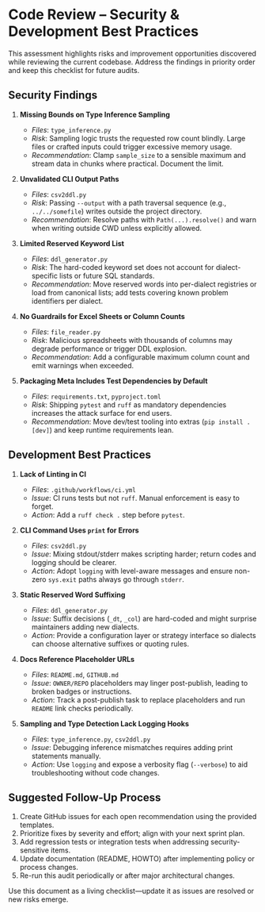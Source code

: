 # Code Review – Security & Development Best Practices

This assessment highlights risks and improvement opportunities discovered while reviewing the current codebase. Address the findings in priority order and keep this checklist for future audits.

## Security Findings

1. **Missing Bounds on Type Inference Sampling**  
   - *Files*: `type_inference.py`  
   - *Risk*: Sampling logic trusts the requested row count blindly. Large files or crafted inputs could trigger excessive memory usage.  
   - *Recommendation*: Clamp `sample_size` to a sensible maximum and stream data in chunks where practical. Document the limit.

2. **Unvalidated CLI Output Paths**  
   - *Files*: `csv2ddl.py`  
   - *Risk*: Passing `--output` with a path traversal sequence (e.g., `../../somefile`) writes outside the project directory.  
   - *Recommendation*: Resolve paths with `Path(...).resolve()` and warn when writing outside CWD unless explicitly allowed.

3. **Limited Reserved Keyword List**  
   - *Files*: `ddl_generator.py`  
   - *Risk*: The hard-coded keyword set does not account for dialect-specific lists or future SQL standards.  
   - *Recommendation*: Move reserved words into per-dialect registries or load from canonical lists; add tests covering known problem identifiers per dialect.

4. **No Guardrails for Excel Sheets or Column Counts**  
   - *Files*: `file_reader.py`  
   - *Risk*: Malicious spreadsheets with thousands of columns may degrade performance or trigger DDL explosion.  
   - *Recommendation*: Add a configurable maximum column count and emit warnings when exceeded.

5. **Packaging Meta Includes Test Dependencies by Default**  
   - *Files*: `requirements.txt`, `pyproject.toml`  
   - *Risk*: Shipping `pytest` and `ruff` as mandatory dependencies increases the attack surface for end users.  
   - *Recommendation*: Move dev/test tooling into extras (`pip install .[dev]`) and keep runtime requirements lean.

## Development Best Practices

1. **Lack of Linting in CI**  
   - *Files*: `.github/workflows/ci.yml`  
   - *Issue*: CI runs tests but not `ruff`. Manual enforcement is easy to forget.  
   - *Action*: Add a `ruff check .` step before `pytest`.

2. **CLI Command Uses `print` for Errors**  
   - *Files*: `csv2ddl.py`  
   - *Issue*: Mixing stdout/stderr makes scripting harder; return codes and logging should be clearer.  
   - *Action*: Adopt `logging` with level-aware messages and ensure non-zero `sys.exit` paths always go through `stderr`.

3. **Static Reserved Word Suffixing**  
   - *Files*: `ddl_generator.py`  
   - *Issue*: Suffix decisions (`_dt`, `_col`) are hard-coded and might surprise maintainers adding new dialects.  
   - *Action*: Provide a configuration layer or strategy interface so dialects can choose alternative suffixes or quoting rules.

4. **Docs Reference Placeholder URLs**  
   - *Files*: `README.md`, `GITHUB.md`  
   - *Issue*: `OWNER/REPO` placeholders may linger post-publish, leading to broken badges or instructions.  
   - *Action*: Track a post-publish task to replace placeholders and run `README` link checks periodically.

5. **Sampling and Type Detection Lack Logging Hooks**  
   - *Files*: `type_inference.py`, `csv2ddl.py`  
   - *Issue*: Debugging inference mismatches requires adding print statements manually.  
   - *Action*: Use `logging` and expose a verbosity flag (`--verbose`) to aid troubleshooting without code changes.

## Suggested Follow-Up Process

1. Create GitHub issues for each open recommendation using the provided templates.
2. Prioritize fixes by severity and effort; align with your next sprint plan.
3. Add regression tests or integration tests when addressing security-sensitive items.
4. Update documentation (README, HOWTO) after implementing policy or process changes.
5. Re-run this audit periodically or after major architectural changes.

Use this document as a living checklist—update it as issues are resolved or new risks emerge.
